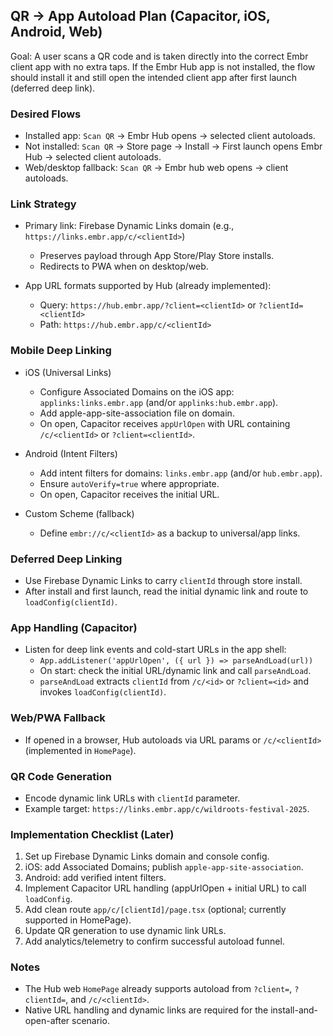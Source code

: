 ## QR → App Autoload Plan (Capacitor, iOS, Android, Web)

Goal: A user scans a QR code and is taken directly into the correct Embr client app with no extra taps. If the Embr Hub app is not installed, the flow should install it and still open the intended client app after first launch (deferred deep link).

### Desired Flows
- Installed app: `Scan QR` → Embr Hub opens → selected client autoloads.
- Not installed: `Scan QR` → Store page → Install → First launch opens Embr Hub → selected client autoloads.
- Web/desktop fallback: `Scan QR` → Embr hub web opens → client autoloads.

### Link Strategy
- Primary link: Firebase Dynamic Links domain (e.g., `https://links.embr.app/c/<clientId>`)
  - Preserves payload through App Store/Play Store installs.
  - Redirects to PWA when on desktop/web.

- App URL formats supported by Hub (already implemented):
  - Query: `https://hub.embr.app/?client=<clientId>` or `?clientId=<clientId>`
  - Path: `https://hub.embr.app/c/<clientId>`

### Mobile Deep Linking
- iOS (Universal Links)
  - Configure Associated Domains on the iOS app: `applinks:links.embr.app` (and/or `applinks:hub.embr.app`).
  - Add apple-app-site-association file on domain.
  - On open, Capacitor receives `appUrlOpen` with URL containing `/c/<clientId>` or `?client=<clientId>`.

- Android (Intent Filters)
  - Add intent filters for domains: `links.embr.app` (and/or `hub.embr.app`).
  - Ensure `autoVerify=true` where appropriate.
  - On open, Capacitor receives the initial URL.

- Custom Scheme (fallback)
  - Define `embr://c/<clientId>` as a backup to universal/app links.

### Deferred Deep Linking
- Use Firebase Dynamic Links to carry `clientId` through store install.
- After install and first launch, read the initial dynamic link and route to `loadConfig(clientId)`.

### App Handling (Capacitor)
- Listen for deep link events and cold-start URLs in the app shell:
  - `App.addListener('appUrlOpen', ({ url }) => parseAndLoad(url))`
  - On start: check the initial URL/dynamic link and call `parseAndLoad`.
  - `parseAndLoad` extracts `clientId` from `/c/<id>` or `?client=<id>` and invokes `loadConfig(clientId)`.

### Web/PWA Fallback
- If opened in a browser, Hub autoloads via URL params or `/c/<clientId>` (implemented in `HomePage`).

### QR Code Generation
- Encode dynamic link URLs with `clientId` parameter.
- Example target: `https://links.embr.app/c/wildroots-festival-2025`.

### Implementation Checklist (Later)
1) Set up Firebase Dynamic Links domain and console config.
2) iOS: add Associated Domains; publish `apple-app-site-association`.
3) Android: add verified intent filters.
4) Implement Capacitor URL handling (appUrlOpen + initial URL) to call `loadConfig`.
5) Add clean route `app/c/[clientId]/page.tsx` (optional; currently supported in HomePage).
6) Update QR generation to use dynamic link URLs.
7) Add analytics/telemetry to confirm successful autoload funnel.

### Notes
- The Hub web `HomePage` already supports autoload from `?client=`, `?clientId=`, and `/c/<clientId>`.
- Native URL handling and dynamic links are required for the install-and-open-after scenario.



